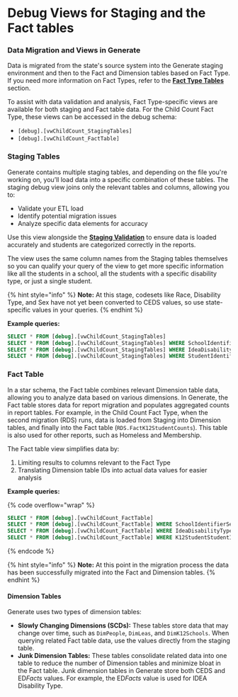 # Debug Views for Staging and the Fact tables

### Data Migration and Views in Generate

Data is migrated from the state's source system into the Generate staging environment and then to the Fact and Dimension tables based on Fact Type. If you need more information on Fact Types, refer to the [**Fact Type Tables**](../migration/fact-type-table/) section.

To assist with data validation and analysis, Fact Type-specific views are available for both staging and Fact table data. For the Child Count Fact Type, these views can be accessed in the debug schema:

* `[debug].[vwChildCount_StagingTables]`
* `[debug].[vwChildCount_FactTable]`

### Staging Tables

Generate contains multiple staging tables, and depending on the file you're working on, you’ll load data into a specific combination of these tables. The staging debug view joins only the relevant tables and columns, allowing you to:

* Validate your ETL load
* Identify potential migration issues
* Analyze specific data elements for accuracy

Use this view alongside the [**Staging Validation**](staging-validation/) to ensure data is loaded accurately and students are categorized correctly in the reports.

The view uses the same column names from the Staging tables themselves so you can qualify your query of the view to get more specific information like all the students in a school, all the students with a specific disability type, or just a single student.

{% hint style="info" %}
**Note:** At this stage, codesets like Race, Disability Type, and Sex have not yet been converted to CEDS values, so use state-specific values in your queries.
{% endhint %}

**Example queries:**

```sql
SELECT * FROM [debug].[vwChildCount_StagingTables]
SELECT * FROM [debug].[vwChildCount_StagingTables] WHERE SchoolIdentifierSea = '1234'
SELECT * FROM [debug].[vwChildCount_StagingTables] WHERE IdeaDisabilityTypeCode = 'XYZ'
SELECT * FROM [debug].[vwChildCount_StagingTables] WHERE StudentIdentifierState = '123456789'
```

### Fact Table

In a star schema, the Fact table combines relevant Dimension table data, allowing you to analyze data based on various dimensions. In Generate, the Fact table stores data for report migration and populates aggregated counts in report tables. For example, in the Child Count Fact Type, when the second migration (RDS) runs, data is loaded from Staging into Dimension tables, and finally into the Fact table (`RDS.FactK12StudentCounts`). This table is also used for other reports, such as Homeless and Membership.

The Fact table view simplifies data by:

1. Limiting results to columns relevant to the Fact Type
2. Translating Dimension table IDs into actual data values for easier analysis

**Example queries:**

{% code overflow="wrap" %}
```sql
SELECT * FROM [debug].[vwChildCount_FactTable]
SELECT * FROM [debug].[vwChildCount_FactTable] WHERE SchoolIdentifierSea = '1234'
SELECT * FROM [debug].[vwChildCount_FactTable] WHERE IdeaDisabilityTypeEdFactsCode = 'AUT'
SELECT * FROM [debug].[vwChildCount_FactTable] WHERE K12StudentStudentIdentifierState = '123456789'
```
{% endcode %}

{% hint style="info" %}
**Note:** At this point in the migration process the data has been successfully migrated into the Fact and Dimension tables.&#x20;
{% endhint %}

#### Dimension Tables

Generate uses two types of dimension tables:

* **Slowly Changing Dimensions (SCDs):** These tables store data that may change over time, such as `DimPeople`, `DimLeas`, and `DimK12Schools`. When querying related Fact table data, use the values directly from the staging table.
* **Junk Dimension Tables:** These tables consolidate related data into one table to reduce the number of Dimension tables and minimize bloat in the Fact table. Junk dimension tables in Generate store both CEDS and E&#x44;_&#x46;acts_ values. For example, the E&#x44;_&#x46;acts_ value is used for IDEA Disability Type.
